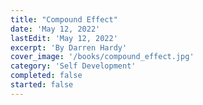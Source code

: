 ```yaml
---
title: "Compound Effect"
date: 'May 12, 2022'
lastEdit: 'May 12, 2022'
excerpt: 'By Darren Hardy'
cover_image: '/books/compound_effect.jpg'
category: 'Self Development'
completed: false
started: false
---
```


